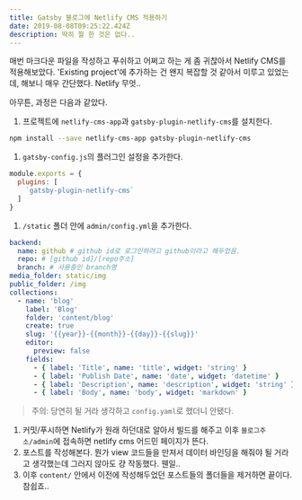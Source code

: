 ```yaml
---
title: Gatsby 블로그에 Netlify CMS 적용하기
date: 2019-08-08T09:25:22.424Z
description: 딱히 뭘 한 것은 없다..
---
```

매번 마크다운 파일을 작성하고 푸쉬하고 어쩌고 하는 게 좀 귀찮아서 Netlify CMS를 적용해보았다. 'Existing project'에 추가하는 건 왠지 복잡할 것 같아서 미루고 있었는데, 해보니 매우 간단했다. Netlify 무엇..

아무튼, 과정은 다음과 같았다.

1. 프로젝트에 `netlify-cms-app`과 `gatsby-plugin-netlify-cms`를 설치한다.
  ```sh
  npm install --save netlify-cms-app gatsby-plugin-netlify-cms
  ```
1. `gatsby-config.js`의 플러그인 설정을 추가한다.
  ```js
  module.exports = {
    plugins: [
      `gatsby-plugin-netlify-cms`
    ]
  }
  ```
1. `/static` 폴더 안에 `admin/config.yml`을 추가한다. 
  ```yaml
  backend:
    name: github # github id로 로그인하려고 github이라고 해두었음.
    repo: # [github id]/[repo주소]
    branch: # 사용중인 branch명
  media_folder: static/img
  public_folder: /img
  collections:
    - name: 'blog'
      label: 'Blog'
      folder: 'content/blog'
      create: true
      slug: '{{year}}-{{month}}-{{day}}-{{slug}}'
      editor:
        preview: false
      fields:
        - { label: 'Title', name: 'title', widget: 'string' }
        - { label: 'Publish Date', name: 'date', widget: 'datetime' }
        - { label: 'Description', name: 'description', widget: 'string' }
        - { label: 'Body', name: 'body', widget: 'markdown' }
  ```
  > 주의: 당연히 될 거라 생각하고 `config.yaml`로 했더니 안됐다.
1. 커밋/푸시하면 Netlify가 원래 하던대로 알아서 빌드를 해주고 이후 `블로그주소/admin`에 접속하면 netlify cms 어드민 페이지가 뜬다.
1. 포스트를 작성해본다. 뭔가 view 코드들을 만져서 데이터 바인딩을 해줘야 될 거라고 생각했는데 그러지 않아도 걍 작동했다. 웬일..
1. 이후 `content/` 안에서 이전에 작성해두었던 포스트들의 폴더들을 제거하면 끝이다. 참쉽죠..
